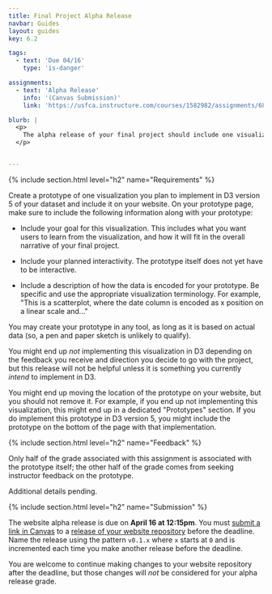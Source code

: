 ```yaml
---
title: Final Project Alpha Release
navbar: Guides
layout: guides
key: 6.2

tags:
  - text: 'Due 04/16'
    type: 'is-danger'

assignments:
  - text: 'Alpha Release'
    info: '(Canvas Submission)'
    link: 'https://usfca.instructure.com/courses/1582982/assignments/6821967'

blurb: |
  <p>
    The alpha release of your final project should include one visualization prototype of your final project dataset in any tool desired. However, this should be a visualization you plan to implement in D3 version 5.
  </p>


---
```


{% include section.html level="h2" name="Requirements" %}

Create a prototype of one visualization you plan to implement in D3 version 5 of your dataset and include it on your website. On your prototype page, make sure to include the following information along with your prototype:

  - Include your goal for this visualization. This includes what you want users to learn from the visualization, and how it will fit in the overall narrative of your final project.

  - Include your planned interactivity. The prototype itself does not yet have to be interactive.

  - Include a description of how the data is encoded for your prototype. Be specific and use the appropriate visualization terminology. For example, "This is a scatterplot, where the date column is encoded as x position on a linear scale and..."

You may create your prototype in any tool, as long as it is based on actual data (so, a pen and paper sketch is unlikely to qualify).

You might end up *not* implementing this visualization in D3 depending on the feedback you receive and direction you decide to go with the project, but this release will not be helpful unless it is something you currently *intend* to implement in D3.

You might end up moving the location of the prototype on your website, but you should not remove it. For example, if you end up not implementing this visualization, this might end up in a dedicated "Prototypes" section. If you do implement this prototype in D3 version 5, you might include the prototype on the bottom of the page with that implementation.

{% include section.html level="h2" name="Feedback" %}

Only half of the grade associated with this assignment is associated with the prototype itself; the other half of the grade comes from seeking instructor feedback on the prototype.

Additional details pending.

{% include section.html level="h2" name="Submission" %}

The website alpha release is due on <strong>April 16 at 12:15pm</strong>. You must [submit a link in Canvas](https://usfca.instructure.com/courses/1582982/assignments/6821967) to a [release of your website repository](https://help.github.com/articles/creating-releases/) before the deadline. Name the release using the pattern `v0.1.x` where `x` starts at `0` and is incremented each time you make another release before the deadline.

You are welcome to continue making changes to your website repository after the deadline, but those changes will *not* be considered for your alpha release grade.
